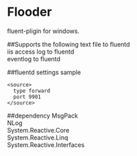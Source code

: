 # Flooder
fluent-pligin for windows.

##Supports the following
text file to fluentd  
iis access log to fluentd  
eventlog to fluentd  

##fluentd settings sample
```
<source>
  type forward
  port 9901
</source>
```

##dependency
MsgPack  
NLog  
System.Reactive.Core  
System.Reactive.Linq  
System.Reactive.Interfaces  
